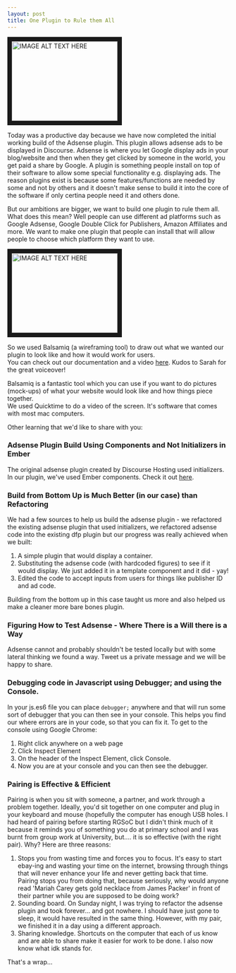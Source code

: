 ```yaml
---
layout: post
title: One Plugin to Rule them All
---
```


<a href="http://www.youtube.com/watch?feature=player_embedded&v=fJlz6nEOT7w
" target="_blank"><img src="http://img.youtube.com/vi/fJlz6nEOT7w/0.jpg" 
alt="IMAGE ALT TEXT HERE" width="240" height="180" border="10" /></a>

Today was a productive day because we have now completed the initial working build of the Adsense plugin.  This plugin allows adsense ads to be displayed in Discourse.  Adsense is where you let Google display ads in your blog/website and then when they get clicked by someone in the world, you get paid a share by Google.  A plugin is something people install on top of their software to allow some special functionality e.g. displaying ads.
The reason plugins exist is because some features/functions are needed by some and not by others and it doesn't make sense to build it into the core of the software if only certina people need it and others done.

But our ambitions are bigger, we want to build one plugin to rule them all.  What does this mean?  Well people can use different ad platforms such as Google Adsense, Google Double Click for Publishers, Amazon Affiliates and more.
We want to make one plugin that people can install that will allow people to choose which platform they want to use.

<a href="http://www.youtube.com/watch?feature=player_embedded&v=fJlz6nEOT7w
" target="_blank"><img src="http://img.youtube.com/vi/fJlz6nEOT7w/0.jpg" 
alt="IMAGE ALT TEXT HERE" width="240" height="180" border="10" /></a>

So we used Balsamiq (a wireframing tool) to draw out what we wanted our plugin to look like and how it would work for users.  
You can check out our documentation and a video [here](https://github.com/team-melbourne-rgsoc2015/Roadmap/blob/master/ad-plugin-interface.md).  Kudos to Sarah for the great voiceover!

Balsamiq is a fantastic tool which you can use if you want to do pictures (mock-ups) of what your website would look like and how things piece together.  
We used Quicktime to do a video of the screen.  It's software that comes with most mac computers.

Other learning that we'd like to share with you:

### Adsense Plugin Build Using Components and Not Initializers in Ember
The original adsense plugin created by Discourse Hosting used initializers.  In our plugin, we've used Ember components.
Check it out [here](https://github.com/team-melbourne-rgsoc2015/discourse-adsense-test).

### Build from Bottom Up is Much Better  (in our case) than Refactoring
We had a few sources to help us build the adsense plugin - we refactored the existing adsense plugin that used initializers, we refactored adsense code into the existing dfp plugin but our progress was really achieved when we built:

1. A simple plugin that would display a container.
2. Substituting the adsense code (with hardcoded figures) to see if it would display.  We just added it in a template component and it did - yay!
3. Edited the code to accept inputs from users for things like publisher ID and ad code.

Building from the bottom up in this case taught us more and also helped us make a cleaner more bare bones plugin.


### Figuring How to Test Adsense - Where There is a Will there is a Way
Adsense cannot and probably shouldn't be tested locally but with some lateral thinking we found a way.  Tweet us a private message and we will be happy to share.


### Debugging code in Javascript using Debugger; and using the Console.
In your js.es6 file you can place ```debugger;``` anywhere and that will run some sort of debugger that you can then see in your console.
This helps you find our where errors are in your code, so that you can fix it.
To get to the console using Google Chrome:

1. Right click anywhere on a web page
2. Click Inspect Element
3. On the header of the Inspect Element, click Console.
4. Now you are at your console and you can then see the debugger.

### Pairing is Effective & Efficient
Pairing is when you sit with someone, a partner, and work through a problem together.  Ideally, you'd sit together on one computer and plug in your keyboard and mouse (hopefully the computer has enough USB holes.
I had heard of pairing before starting RGSoC but I didn't think much of it because it reminds you of something you do at primary school and I was burnt from group work at University, but.... it is so effective (with the right pair).
Why?  Here are three reasons:

1. Stops you from wasting time and forces you to focus.  It's easy to start ebay-ing and wasting your time on the internet, browsing through things that will never enhance your life and never getting back that time.  Pairing stops you from doing that, because seriously, why would anyone read 'Mariah Carey gets gold necklace from James Packer' in front of their partner while you are supposed to be doing work?
2. Sounding board.  On Sunday night, I was trying to refactor the adsense plugin and took forever... and got nowhere.  I should have just gone to sleep, it would have resulted in the same thing.  However, with my pair, we finished it in a day using a different approach.
3. Sharing knowledge.  Shortcuts on the computer that each of us know and are able to share make it easier for work to be done.  I also now know what idk stands for.

That's a wrap...
